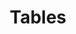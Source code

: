 ---
title: Tables
layout: default
categories: (1) Resource Concepts
permalink: /resource_concepts/tables/
order: 2
---